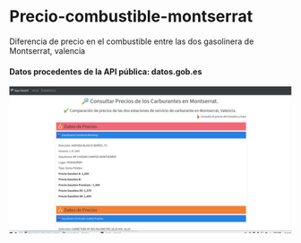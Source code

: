 # Precio-combustible-montserrat
Diferencia de precio en el combustible entre las dos gasolinera de Montserrat, valencia

#### Datos procedentes de la API pública: datos.gob.es


![Alt text](https://github.com/Garri7/Precio-combustible-montserrat/blob/main/img/Selecci%C3%B3n_002.png?raw=true)
